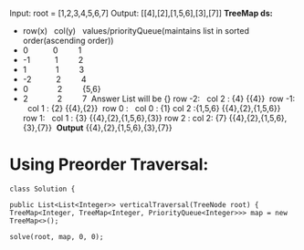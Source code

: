 Input: root = [1,2,3,4,5,6,7]
Output: [[4],[2],[1,5,6],[3],[7]]
​
**TreeMap ds:**
* row(x)   col(y)   values/priorityQueue(maintains list in sorted order(ascending order))
* 0            0          1
* -1           1          2
* 1             1          3
* -2            2          4
* 0             2         {5,6}
* 2             2          7
​
Answer List will be
{}
row -2:   col 2 : {4}
{{4}}
​
row -1:   col 1 : {2}
{{4},{2}}
​
row 0 :   col 0 : {1}
col 2 :{1,5,6}
{{4},{2},{1,5,6}}
​
row 1:   col 1 : {3}
{{4},{2},{1,5,6},{3}}
​
row 2 : col 2: {7}
{{4},{2},{1,5,6},{3},{7}}
​
**Output**
{{4},{2},{1,5,6},{3},{7}}
​
​
​
​
​
# Using Preorder Traversal:
```
class Solution {
​
public List<List<Integer>> verticalTraversal(TreeNode root) {
TreeMap<Integer, TreeMap<Integer, PriorityQueue<Integer>>> map = new TreeMap<>();
​
solve(root, map, 0, 0);
​